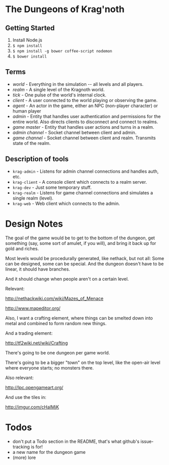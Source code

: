 # The Dungeons of Krag'noth

## Getting Started

1. Install Node.js
2. `$ npm install`
3. `$ npm install -g bower coffee-script nodemon`
4. `$ bower install`

## Terms

* _world_ - Everything in the simulation -- all levels and all players.
* _realm_ - A single level of the Kragnoth world.
* _tick_ - One pulse of the world's internal clock.
* _client_ - A user connected to the world playing or observing the game.
* _agent_ - An actor in the game, either an NPC (non-player character) or human player
* _admin_ - Entity that handles user authentication and permissions for the entire world. Also directs clients to disconnect and connect to realms.
* _game master_ - Entity that handles user actions and turns in a realm.
* _admin channel_ - Socket channel between client and admin. 
* _game channel_ - Socket channel between client and realm. Transmits state of the realm.

## Description of tools

* `krag-admin` - Listens for admin channel connections and handles auth, etc.
* `krag-client` - A console client which connects to a realm server.
* `krag-dev` - Just some temporary stuff.
* `krag-realm` - Listens for game channel connections and simulates a single realm (level).
* `krag-web` - Web client which connects to the admin.

# Design Notes

The goal of the game would be to get to the bottom of the dungeon, get
something (say, some sort of amulet, if you will), and bring it back up
for gold and riches.

Most levels would be procedurally generated, like nethack, but not all:
Some can be designed, some can be special.  And the dungeon doesn't have
to be linear, it should have branches.

And it should change when people aren't on a certain level.

Relevant:

http://nethackwiki.com/wiki/Mazes_of_Menace

http://www.mapeditor.org/

Also, I want a crafting element, where things can be smelted down into
metal and combined to form random new things.

And a trading element:

http://tf2wiki.net/wiki/Crafting

There's going to be one dungeon per game world.

There's going to be a bigger "town" on the top level, like the open-air
level where everyone starts; no monsters there.

Also relevant:

http://lpc.opengameart.org/

And use the tiles in:

http://imgur.com/cHaIMjK


# Todos

* don't put a Todo section in the README, that's what github's
  issue-tracking is for!
* a new name for the dungeon game
* (more) lore
